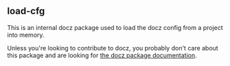 ## load-cfg

This is an internal docz package used to load the docz config from a project into memory.

Unless you're looking to contribute to docz, you probably don't care about this package and are looking for [the docz package documentation](https://github.com/doczjs/docz).

